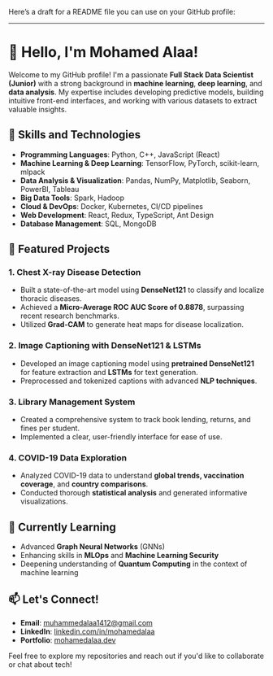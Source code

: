 Here’s a draft for a README file you can use on your GitHub profile:

---

# 👋 Hello, I'm Mohamed Alaa!

Welcome to my GitHub profile! I'm a passionate **Full Stack Data Scientist (Junior)** with a strong background in **machine learning**, **deep learning**, and **data analysis**. My expertise includes developing predictive models, building intuitive front-end interfaces, and working with various datasets to extract valuable insights. 

## 🔧 Skills and Technologies

- **Programming Languages**: Python, C++, JavaScript (React)
- **Machine Learning & Deep Learning**: TensorFlow, PyTorch, scikit-learn, mlpack
- **Data Analysis & Visualization**: Pandas, NumPy, Matplotlib, Seaborn, PowerBI, Tableau
- **Big Data Tools**: Spark, Hadoop
- **Cloud & DevOps**: Docker, Kubernetes, CI/CD pipelines
- **Web Development**: React, Redux, TypeScript, Ant Design
- **Database Management**: SQL, MongoDB

## 📂 Featured Projects

### 1. **Chest X-ray Disease Detection**
- Built a state-of-the-art model using **DenseNet121** to classify and localize thoracic diseases.
- Achieved a **Micro-Average ROC AUC Score of 0.8878**, surpassing recent research benchmarks.
- Utilized **Grad-CAM** to generate heat maps for disease localization.

### 2. **Image Captioning with DenseNet121 & LSTMs**
- Developed an image captioning model using **pretrained DenseNet121** for feature extraction and **LSTMs** for text generation.
- Preprocessed and tokenized captions with advanced **NLP techniques**.

### 3. **Library Management System**
- Created a comprehensive system to track book lending, returns, and fines per student.
- Implemented a clear, user-friendly interface for ease of use.

### 4. **COVID-19 Data Exploration**
- Analyzed COVID-19 data to understand **global trends, vaccination coverage**, and **country comparisons**.
- Conducted thorough **statistical analysis** and generated informative visualizations.

## 🌱 Currently Learning

- Advanced **Graph Neural Networks** (GNNs)
- Enhancing skills in **MLOps** and **Machine Learning Security**
- Deepening understanding of **Quantum Computing** in the context of machine learning



## 📫 Let's Connect!

- **Email**: [muhammedalaa1412@gmail.com](mailto:muhammedalaa1412@gmail.com)
- **LinkedIn**: [linkedin.com/in/mohamedalaa](https://www.linkedin.com)
- **Portfolio**: [mohamedalaa.dev](https://www.yourportfolio.com) 

Feel free to explore my repositories and reach out if you'd like to collaborate or chat about tech!
